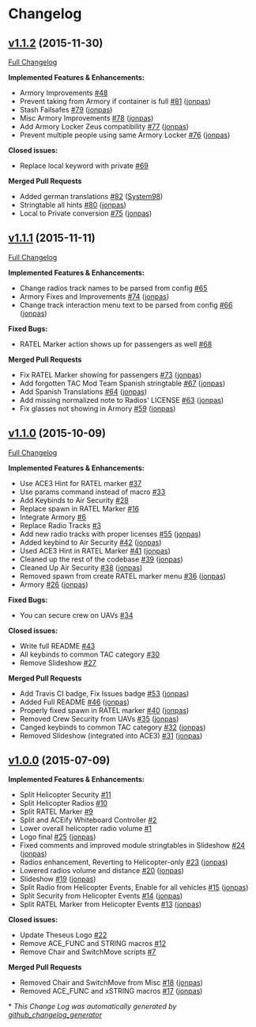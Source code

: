 # Changelog

## [v1.1.2](https://github.com/Theseus-Aegis/tac-a3-mods/tree/v1.1.2) (2015-11-30)
[Full Changelog](https://github.com/Theseus-Aegis/tac-a3-mods/compare/v1.1.1...v1.1.2)

**Implemented Features & Enhancements:**

- Armory Improvements [\#48](https://github.com/Theseus-Aegis/tac-a3-mods/issues/48)
- Prevent taking from Armory if container is full [\#81](https://github.com/Theseus-Aegis/tac-a3-mods/pull/81) ([jonpas](https://github.com/jonpas))
- Stash Failsafes [\#79](https://github.com/Theseus-Aegis/tac-a3-mods/pull/79) ([jonpas](https://github.com/jonpas))
- Misc Armory Improvements [\#78](https://github.com/Theseus-Aegis/tac-a3-mods/pull/78) ([jonpas](https://github.com/jonpas))
- Add Armory Locker Zeus compatibility [\#77](https://github.com/Theseus-Aegis/tac-a3-mods/pull/77) ([jonpas](https://github.com/jonpas))
- Prevent multiple people using same Armory Locker [\#76](https://github.com/Theseus-Aegis/tac-a3-mods/pull/76) ([jonpas](https://github.com/jonpas))

**Closed issues:**

- Replace local keyword with private [\#69](https://github.com/Theseus-Aegis/tac-a3-mods/issues/69)

**Merged Pull Requests**

- Added german translations [\#82](https://github.com/Theseus-Aegis/tac-a3-mods/pull/82) ([System98](https://github.com/System98))
- Stringtable all hints [\#80](https://github.com/Theseus-Aegis/tac-a3-mods/pull/80) ([jonpas](https://github.com/jonpas))
- Local to Private conversion [\#75](https://github.com/Theseus-Aegis/tac-a3-mods/pull/75) ([jonpas](https://github.com/jonpas))

## [v1.1.1](https://github.com/Theseus-Aegis/tac-a3-mods/tree/v1.1.1) (2015-11-11)
[Full Changelog](https://github.com/Theseus-Aegis/tac-a3-mods/compare/v1.1.0...v1.1.1)

**Implemented Features & Enhancements:**

- Change radios track names to be parsed from config [\#65](https://github.com/Theseus-Aegis/tac-a3-mods/issues/65)
- Armory Fixes and Improvements [\#74](https://github.com/Theseus-Aegis/tac-a3-mods/pull/74) ([jonpas](https://github.com/jonpas))
- Change track interaction menu text to be parsed from config [\#66](https://github.com/Theseus-Aegis/tac-a3-mods/pull/66) ([jonpas](https://github.com/jonpas))

**Fixed Bugs:**

- RATEL Marker action shows up for passengers as well [\#68](https://github.com/Theseus-Aegis/tac-a3-mods/issues/68)

**Merged Pull Requests**

- Fix RATEL Marker showing for passengers [\#73](https://github.com/Theseus-Aegis/tac-a3-mods/pull/73) ([jonpas](https://github.com/jonpas))
- Add forgotten TAC Mod Team Spanish stringtable [\#67](https://github.com/Theseus-Aegis/tac-a3-mods/pull/67) ([jonpas](https://github.com/jonpas))
- Add Spanish Translations [\#64](https://github.com/Theseus-Aegis/tac-a3-mods/pull/64) ([jonpas](https://github.com/jonpas))
- Add missing normalized note to Radios' LICENSE [\#63](https://github.com/Theseus-Aegis/tac-a3-mods/pull/63) ([jonpas](https://github.com/jonpas))
- Fix glasses not showing in Armory [\#59](https://github.com/Theseus-Aegis/tac-a3-mods/pull/59) ([jonpas](https://github.com/jonpas))

## [v1.1.0](https://github.com/Theseus-Aegis/tac-a3-mods/tree/v1.1.0) (2015-10-09)
[Full Changelog](https://github.com/Theseus-Aegis/tac-a3-mods/compare/v1.0.0...v1.1.0)

**Implemented Features & Enhancements:**

- Use ACE3 Hint for RATEL marker [\#37](https://github.com/Theseus-Aegis/tac-a3-mods/issues/37)
- Use params command instead of macro [\#33](https://github.com/Theseus-Aegis/tac-a3-mods/issues/33)
- Add Keybinds to Air Security [\#28](https://github.com/Theseus-Aegis/tac-a3-mods/issues/28)
- Replace spawn in RATEL Marker [\#16](https://github.com/Theseus-Aegis/tac-a3-mods/issues/16)
- Integrate Armory [\#6](https://github.com/Theseus-Aegis/tac-a3-mods/issues/6)
- Replace Radio Tracks [\#3](https://github.com/Theseus-Aegis/tac-a3-mods/issues/3)
- Add new radio tracks with proper licenses [\#55](https://github.com/Theseus-Aegis/tac-a3-mods/pull/55) ([jonpas](https://github.com/jonpas))
- Added keybind to Air Security [\#42](https://github.com/Theseus-Aegis/tac-a3-mods/pull/42) ([jonpas](https://github.com/jonpas))
- Used ACE3 Hint in RATEL Marker [\#41](https://github.com/Theseus-Aegis/tac-a3-mods/pull/41) ([jonpas](https://github.com/jonpas))
- Cleaned up the rest of the codebase [\#39](https://github.com/Theseus-Aegis/tac-a3-mods/pull/39) ([jonpas](https://github.com/jonpas))
- Cleaned Up Air Security [\#38](https://github.com/Theseus-Aegis/tac-a3-mods/pull/38) ([jonpas](https://github.com/jonpas))
- Removed spawn from create RATEL marker menu [\#36](https://github.com/Theseus-Aegis/tac-a3-mods/pull/36) ([jonpas](https://github.com/jonpas))
- Armory [\#26](https://github.com/Theseus-Aegis/tac-a3-mods/pull/26) ([jonpas](https://github.com/jonpas))

**Fixed Bugs:**

- You can secure crew on UAVs [\#34](https://github.com/Theseus-Aegis/tac-a3-mods/issues/34)

**Closed issues:**

- Write full README [\#43](https://github.com/Theseus-Aegis/tac-a3-mods/issues/43)
- All keybinds to common TAC category [\#30](https://github.com/Theseus-Aegis/tac-a3-mods/issues/30)
- Remove Slideshow [\#27](https://github.com/Theseus-Aegis/tac-a3-mods/issues/27)

**Merged Pull Requests**

- Add Travis CI badge, Fix Issues badge [\#53](https://github.com/Theseus-Aegis/tac-a3-mods/pull/53) ([jonpas](https://github.com/jonpas))
- Added Full README [\#46](https://github.com/Theseus-Aegis/tac-a3-mods/pull/46) ([jonpas](https://github.com/jonpas))
- Properly fixed spawn in RATEL marker [\#40](https://github.com/Theseus-Aegis/tac-a3-mods/pull/40) ([jonpas](https://github.com/jonpas))
- Removed Crew Security from UAVs [\#35](https://github.com/Theseus-Aegis/tac-a3-mods/pull/35) ([jonpas](https://github.com/jonpas))
- Canged keybinds to common TAC category [\#32](https://github.com/Theseus-Aegis/tac-a3-mods/pull/32) ([jonpas](https://github.com/jonpas))
- Removed Slideshow \(integrated into ACE3\) [\#31](https://github.com/Theseus-Aegis/tac-a3-mods/pull/31) ([jonpas](https://github.com/jonpas))

## [v1.0.0](https://github.com/Theseus-Aegis/tac-a3-mods/tree/v1.0.0) (2015-07-09)
**Implemented Features & Enhancements:**

- Split Helicopter Security [\#11](https://github.com/Theseus-Aegis/tac-a3-mods/issues/11)
- Split Helicopter Radios [\#10](https://github.com/Theseus-Aegis/tac-a3-mods/issues/10)
- Split RATEL Marker [\#9](https://github.com/Theseus-Aegis/tac-a3-mods/issues/9)
- Split and ACEify Whiteboard Controller [\#2](https://github.com/Theseus-Aegis/tac-a3-mods/issues/2)
- Lower overall helicopter radio volume [\#1](https://github.com/Theseus-Aegis/tac-a3-mods/issues/1)
- Logo final [\#25](https://github.com/Theseus-Aegis/tac-a3-mods/pull/25) ([jonpas](https://github.com/jonpas))
- Fixed comments and improved module stringtables in Slideshow [\#24](https://github.com/Theseus-Aegis/tac-a3-mods/pull/24) ([jonpas](https://github.com/jonpas))
- Radios enhancement, Reverting to Helicopter-only [\#23](https://github.com/Theseus-Aegis/tac-a3-mods/pull/23) ([jonpas](https://github.com/jonpas))
- Lowered radios volume and distance [\#20](https://github.com/Theseus-Aegis/tac-a3-mods/pull/20) ([jonpas](https://github.com/jonpas))
- Slideshow [\#19](https://github.com/Theseus-Aegis/tac-a3-mods/pull/19) ([jonpas](https://github.com/jonpas))
- Split Radio from Helicopter Events, Enable for all vehicles [\#15](https://github.com/Theseus-Aegis/tac-a3-mods/pull/15) ([jonpas](https://github.com/jonpas))
- Split Security from Helicopter Events [\#14](https://github.com/Theseus-Aegis/tac-a3-mods/pull/14) ([jonpas](https://github.com/jonpas))
- Split RATEL Marker from Helicopter Events [\#13](https://github.com/Theseus-Aegis/tac-a3-mods/pull/13) ([jonpas](https://github.com/jonpas))

**Closed issues:**

- Update Theseus Logo [\#22](https://github.com/Theseus-Aegis/tac-a3-mods/issues/22)
- Remove ACE\_FUNC and STRING macros [\#12](https://github.com/Theseus-Aegis/tac-a3-mods/issues/12)
- Remove Chair and SwitchMove scripts [\#7](https://github.com/Theseus-Aegis/tac-a3-mods/issues/7)

**Merged Pull Requests**

- Removed Chair and SwitchMove from Misc [\#18](https://github.com/Theseus-Aegis/tac-a3-mods/pull/18) ([jonpas](https://github.com/jonpas))
- Removed ACE\_FUNC and xSTRING macros [\#17](https://github.com/Theseus-Aegis/tac-a3-mods/pull/17) ([jonpas](https://github.com/jonpas))



\* *This Change Log was automatically generated by [github_changelog_generator](https://github.com/skywinder/Github-Changelog-Generator)*
